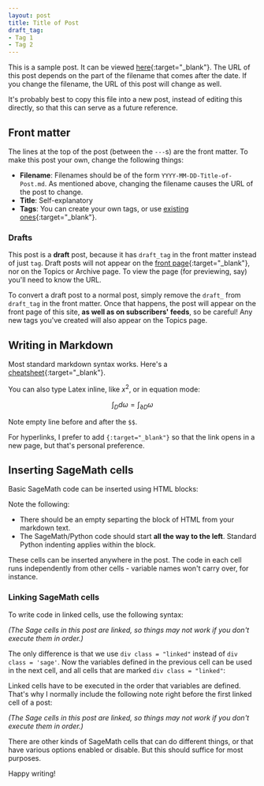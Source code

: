 ```yaml
---
layout: post
title: Title of Post
draft_tag: 
- Tag 1
- Tag 2
---
```


This is a sample post. It can be viewed [here](http://sheaves.github.io/Sample-Post/){:target="_blank"}. The URL of this post depends on the part of the filename that comes after the date. If you change the filename, the URL of this post will change as well.

It's probably best to copy this file into a new post, instead of editing this directly, so that this can serve as a future reference.

## Front matter

The lines at the top of the post (between the `---`s) are the front matter. To make this post your own, change the following things:

  - **Filename**: Filenames should be of the form `YYYY-MM-DD-Title-of-Post.md`. As mentioned above, changing the filename causes the URL of the post to change.
  - **Title**: Self-explanatory
  - **Tags**: You can create your own tags, or use [existing ones](http://sheaves.github.io/topics){:target="_blank"}.

### Drafts

This post is a **draft** post, because it has `draft_tag` in the front matter instead of just `tag`. Draft posts will not appear on the [front page](http://sheaves.github.io/){:target="_blank"}, nor on the Topics or Archive page. To view the page (for previewing, say) you'll need to know the URL.

To convert a draft post to a normal post, simply remove the `draft_` from `draft_tag` in the front matter. Once that happens, the post will appear on the front page of this site, **as well as on subscribers' feeds**, so be careful! Any new tags you've created will also appear on the Topics page.

## Writing in Markdown

Most standard markdown syntax works. Here's a [cheatsheet](https://github.com/adam-p/markdown-here/wiki/Markdown-Cheatsheet){:target="_blank"}.

You can also type Latex inline, like $x^2$, or in equation mode:

$$ 
\int_D d\omega = \int_{\partial D} \omega
$$

Note empty line before and after the `$$`.

For hyperlinks, I prefer to add `{:target="_blank"}` so that the link opens in a new page, but that's personal preference.

## Inserting SageMath cells

Basic SageMath code can be inserted using HTML blocks:

<div class="sage">
  <script type="text/x-sage">
G = SymmetricGroup(3)

for g in G:
    print g

G.structure_description()
  </script>
</div>

Note the following:

  - There should be an empty separting the block of HTML from your markdown text.
  - The SageMath/Python code should start **all the way to the left**. Standard Python indenting applies within the block.

These cells can be inserted anywhere in the post. The code in each cell runs independently from other cells - variable names won't carry over, for instance. 

### Linking SageMath cells

To write code in linked cells, use the following syntax:

*(The Sage cells in this post are linked, so things may not work if you don't execute them in order.)*

<div class="linked">
  <script type="text/x-sage">
F.<a> = NumberField(x^2 + x + 1)
F
  </script>
</div>

The only difference is that we use `div class = "linked"` instead of `div class = 'sage'`. Now the variables defined in the previous cell can be used in the next cell, and all cells that are marked `div class = "linked"`:

<div class="linked">
  <script type="text/x-sage">
G = F.galois_group()
G.structure_description()
  </script>
</div>

Linked cells have to be executed in the order that variables are defined. That's why I normally include the following note right before the first linked cell of a post:

*(The Sage cells in this post are linked, so things may not work if you don't execute them in order.)*

There are other kinds of SageMath cells that can do different things, or that have various options enabled or disable. But this should suffice for most purposes.

Happy writing!

  


